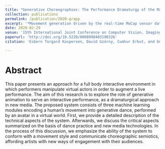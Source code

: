 ```yaml
---
title: "Generative Choreographies: The Performance Dramaturgy of the Machine"
collection: publications
permalink: /publication/2020-grapp
excerpt: '*Movement generation driven by the real-time MoCap sensor data*'
date: 2020-02-29
venue: '15th International Joint Conference on Computer Vision, Imaging and Computer Graphics Theory and Applications, Valletta, Malta'
paperurl: 'http://doi.org/10.5220/0008990403190326'
citation: 'Esbern Torgard Kaspersen, David Gzórny, Cumhur Erkut, and George Palamas, G. (2020). Proc. Intl. Joint Conf. Computer Vision, Imaging and Computer Graphics Theory and Applications - Volume 1, 319–326.'

---
```



# Abstract
This paper presents an approach for a full body interactive environment in which performers manipulate virtual actors in order to augment a live performance. The aim of this research is to explore the role of generative animation to serve an interactive performance, as a dramaturgical approach in new media. The proposed system consists of three machine learning modules encoding a human’s movement into generative dance, performed by an avatar in a virtual world. First, we provide a detailed description of the technical aspects of the system. Afterwards, we discuss the critical aspects summarized on the basis of dance practice and new media technologies. In the process of this discussion, we emphasize the ability of the system to conform with a movement style and communicate choreographic semiotics, affording artists with new ways of engagement with their audiences.
